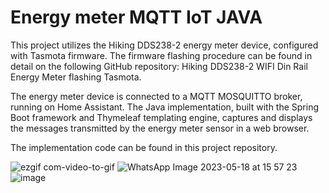 # Energy meter MQTT IoT JAVA

This project utilizes the Hiking DDS238-2 energy meter device, configured with Tasmota firmware. The firmware flashing procedure can be found in detail on the following GitHub repository: Hiking DDS238-2 WIFI Din Rail Energy Meter flashing Tasmota.

The energy meter device is connected to a MQTT MOSQUITTO broker, running on Home Assistant. The Java implementation, built with the Spring Boot framework and Thymeleaf templating engine, captures and displays the messages transmitted by the energy meter sensor in a web browser.

The implementation code can be found in this project repository.


![ezgif com-video-to-gif](https://github.com/aureliosss/energy-meter-mqtt-iot-java/assets/84960010/43f9051e-b054-4034-9704-a7674c24cd8f)
![WhatsApp Image 2023-05-18 at 15 57 23](https://github.com/aureliosss/energy-meter-mqtt-iot-java/assets/84960010/905341ab-3320-4212-9948-7ab69aabb9aa)
![image](https://github.com/aureliosss/energy-meter-mqtt-iot-java/assets/84960010/26d4fb68-9a67-4637-bc28-4d23165491e9)
